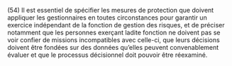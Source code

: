 (54) Il est essentiel de spécifier les mesures de protection que doivent appliquer les gestionnaires en toutes circonstances pour garantir un exercice indépendant de la fonction de gestion des risques, et de préciser notamment que les personnes exerçant ladite fonction ne doivent pas se voir confier de missions incompatibles avec celle-ci, que leurs décisions doivent être fondées sur des données qu’elles peuvent convenablement évaluer et que le processus décisionnel doit pouvoir être réexaminé.